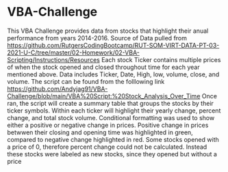 # VBA-Challenge

This VBA Challenge provides data from stocks that highlight their anual performance from years 2014-2016.
Source of Data pulled from https://github.com/RutgersCodingBootcamp/RUT-SOM-VIRT-DATA-PT-03-2021-U-C/tree/master/02-Homework/02-VBA-Scripting/Instructions/Resources
Each stock Ticker contains multiple prices of when the stock opened and closed throughout time for each year mentioned above.
Data includes Ticker, Date, High, low, volume, close, and volume.
The script can be found from the folllowing link https://github.com/Andyjag91/VBA-Challenge/blob/main/VBA%20Script:%20Stock_Analysis_Over_Time
Once ran, the script will create a summary table that groups the stocks by their ticker symbols. Within each ticker will highlight their yearly change, percent change, and total stock volume.
Conditional formatting was used to show either a positive or negative change in prices.
Positive change in prices betwwen their closing and opening time was highlighted in green, compared to negative change highlighted in red. 
Some stocks opened with a price of 0, therefore percent change could not be calculated. Instead these stocks were labeled as new stocks, since they opened but without a price

